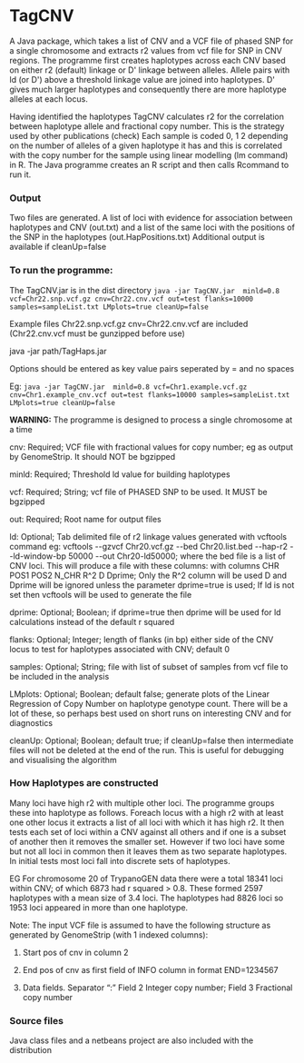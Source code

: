 # TagCNV

A Java package, which takes a list of CNV and a VCF file of phased SNP for a single chromosome and extracts r2 values from vcf file for SNP in CNV regions. 
The programme first creates haplotypes across each CNV based on either r2 (default) linkage or D' linkage between alleles. Allele pairs with ld (or D') above a threshold linkage value are joined into haplotypes.
D' gives much larger haplotypes and consequently there are more haplotype alleles at each locus.

Having identified the haplotypes TagCNV calculates r2 for the correlation between haplotype allele and fractional copy number. This is the strategy used by other publications (check) 
Each sample is coded 0, 1 2 depending on the number of alleles of a given haplotype it has and this is correlated with the copy number for the sample using linear modelling (lm command) in R.
The Java programme creates an R script and then calls Rcommand to run it.

### Output

Two files are generated. A list of loci with evidence for association between haplotypes and CNV (out.txt) and a list of the same loci with the positions of the SNP in the haplotypes (out.HapPositions.txt)
Additional output is available if cleanUp=false

### To run the programme:

The TagCNV.jar is in the dist directory
`java -jar TagCNV.jar  minld=0.8 vcf=Chr22.snp.vcf.gz cnv=Chr22.cnv.vcf out=test flanks=10000 samples=sampleList.txt LMplots=true cleanUp=false`

Example files Chr22.snp.vcf.gz cnv=Chr22.cnv.vcf are included (Chr22.cnv.vcf must be gunzipped before use)

java  -jar path/TagHaps.jar <options>

Options should be entered as key value pairs seperated by = and no spaces

Eg: `java -jar TagCNV.jar  minld=0.8 vcf=Chr1.example.vcf.gz cnv=Chr1.example_cnv.vcf out=test flanks=10000 samples=sampleList.txt LMplots=true cleanUp=false`

**WARNING:** The programme is designed to process a single chromosome at a time

cnv:       Required; VCF file with fractional values for copy number; eg as output by GenomeStrip. It should NOT be bgzipped

minld:     Required; Threshold ld value for building haplotypes

vcf:       Required; String; vcf file of PHASED SNP to be used. It MUST be bgzipped

out:       Required; Root name for output files

ld:        Optional; Tab delimited file of r2 linkage values generated with vcftools command  eg: vcftools --gzvcf Chr20.vcf.gz --bed Chr20.list.bed  --hap-r2 --ld-window-bp 50000 --out Chr20-ld50000; where the bed file is a list of CNV loci. This will produce a file with these columns: with columns CHR    POS1    POS2    N_CHR    R^2    D    Dprime; Only the R^2 column will be used D and Dprime will be ignored unless the parameter dprime=true is used; If ld is not set then vcftools will be used to generate the file 

dprime:    Optional; Boolean; if dprime=true then dprime will be used for ld calculations instead of the default r squared

flanks:    Optional; Integer; length of flanks (in bp) either side of the CNV locus to test for haplotypes associated with CNV; default 0

samples:   Optional; String; file with list of subset of samples from vcf file to be included in the analysis 

LMplots:   Optional; Boolean; default false; generate plots of the Linear Regression of Copy Number on haplotype genotype count. There will be a lot of these, so perhaps best used on short runs on interesting CNV and for diagnostics

cleanUp:   Optional; Boolean; default true; if cleanUp=false then intermediate files will not be deleted at the end of the run. This is useful for debugging and visualising the algorithm 


### How Haplotypes are constructed

Many loci have high r2 with multiple other loci. The programme groups these into haplotype as follows. Foreach locus with a high r2 with at least one other locus it extracts a list of all loci with which it has high r2. It then tests each set of loci within a CNV against all others and if one is a subset of another then it removes the smaller set. However if two loci have some but not all loci in common then it leaves them as two separate haplotypes. In initial tests most loci fall into discrete sets of haplotypes. 

EG For chromosome 20 of TrypanoGEN data there were a total 18341 loci within CNV; of which 6873 had r squared > 0.8. These formed 2597 haplotypes with a mean size of 3.4 loci. The haplotypes had 8826 loci so 1953 loci appeared in more than one haplotype.

Note: The input VCF file is assumed to have the following structure as generated by GenomeStrip (with 1 indexed columns):
1. Start pos of cnv in column 2

2. End pos of cnv as first field of INFO column in format END=1234567

3. Data fields. Separator “:” Field 2 Integer copy number; Field 3 Fractional copy number


### Source files

Java class files and a netbeans project are also included with the distribution

